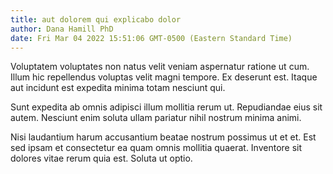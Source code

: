 ```yaml
---
title: aut dolorem qui explicabo dolor
author: Dana Hamill PhD
date: Fri Mar 04 2022 15:51:06 GMT-0500 (Eastern Standard Time)
---
```

Voluptatem voluptates non natus velit veniam aspernatur ratione ut cum. Illum hic repellendus voluptas velit magni tempore. Ex deserunt est. Itaque aut incidunt est expedita minima totam nesciunt qui.

 Sunt expedita ab omnis adipisci illum mollitia rerum ut. Repudiandae eius sit autem. Nesciunt enim soluta ullam pariatur nihil nostrum minima animi.

 Nisi laudantium harum accusantium beatae nostrum possimus ut et et. Est sed ipsam et consectetur ea quam omnis mollitia quaerat. Inventore sit dolores vitae rerum quia est. Soluta ut optio.